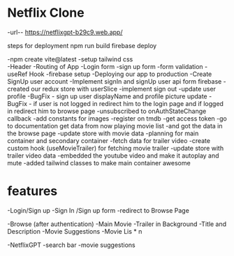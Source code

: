 # Netflix Clone
-url-- https://netflixgpt-b29c9.web.app/

steps for deployment
npm run build
firebase deploy

-npm create vite@latest
-setup tailwind css   
-Header
-Routing of App
-Login form 
-sign up form 
-form validation
-useRef Hook
-firebase setup
-Deploying our app to production
-Create SignUp user account
-Implement signIn and signUp user api form firebase
-created our redux store with userSlice
-implement sign out
-update user profile 
-BugFix - sign up user displayName and profile picture update
-BugFix - if user is not logged in redirect him to the login page and if logged in redirect him to browse page 
-unsubscribed to onAuthStateChange callback
-add constants for images
-register on tmdb
-get access token
-go to documentation get data from now playing movie list
-and got the data in the browse page
-update store with movie data
-planning for main container and secondary container
-fetch data for trailer video
-create custom hook (useMovieTrailer) for fetching movie trailer 
-update store with trailer video data 
-embedded the youtube video and make it autoplay and mute
-added tailwind classes to make main container awesome

# features
-Login/Sign up
    -Sign In /Sign up form
    -redirect to Browse Page    

-Browse (after authentication)
    -Main Movie
        -Trailer in Background
        -Title and Description
        -Movie Suggestions
            -Movie Lis * n

-NetflixGPT
    -search bar
    -movie suggestions
